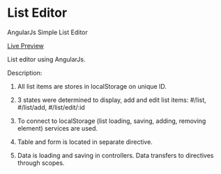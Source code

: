# List Editor
AngularJs Simple List Editor

<a href="http://natalidedik.github.io/editor/">Live Preview</a>

List editor using AngularJs. 

Description:

1) All list items are stores in localStorage on unique ID. 

2) 3 states were determined to display, add and edit list items: #/list, #/list/add, #/list/edit/:id 

3) To connect to localStorage (list loading, saving, adding, removing element) services are used.

4) Table and form is located in separate directive.

5) Data is loading and saving in controllers. Data transfers to directives through scopes.
